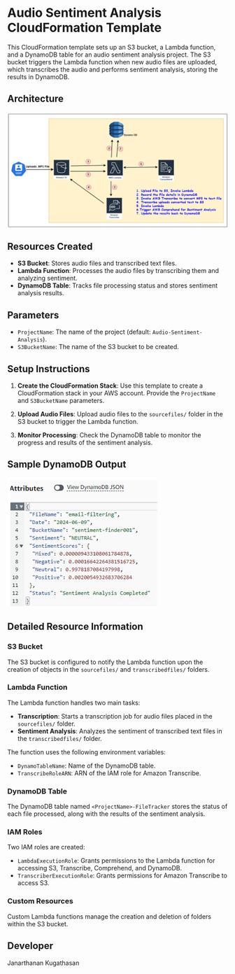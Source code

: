 # Audio Sentiment Analysis CloudFormation Template

This CloudFormation template sets up an S3 bucket, a Lambda function, and a DynamoDB table for an audio sentiment analysis project. The S3 bucket triggers the Lambda function when new audio files are uploaded, which transcribes the audio and performs sentiment analysis, storing the results in DynamoDB.

## Architecture

![Architecture](architecture.png)

## Resources Created

- **S3 Bucket**: Stores audio files and transcribed text files.
- **Lambda Function**: Processes the audio files by transcribing them and analyzing sentiment.
- **DynamoDB Table**: Tracks file processing status and stores sentiment analysis results.

## Parameters

- `ProjectName`: The name of the project (default: `Audio-Sentiment-Analysis`).
- `S3BucketName`: The name of the S3 bucket to be created.

## Setup Instructions

1. **Create the CloudFormation Stack**: Use this template to create a CloudFormation stack in your AWS account. Provide the `ProjectName` and `S3BucketName` parameters.

2. **Upload Audio Files**: Upload audio files to the `sourcefiles/` folder in the S3 bucket to trigger the Lambda function.

3. **Monitor Processing**: Check the DynamoDB table to monitor the progress and results of the sentiment analysis.

## Sample DynamoDB Output

![DynamoDB Output](sample_dynamodb_output.png)

## Detailed Resource Information

### S3 Bucket

The S3 bucket is configured to notify the Lambda function upon the creation of objects in the `sourcefiles/` and `transcribedfiles/` folders.

### Lambda Function

The Lambda function handles two main tasks:
- **Transcription**: Starts a transcription job for audio files placed in the `sourcefiles/` folder.
- **Sentiment Analysis**: Analyzes the sentiment of transcribed text files in the `transcribedfiles/` folder.

The function uses the following environment variables:
- `DynamoTableName`: Name of the DynamoDB table.
- `TranscribeRoleARN`: ARN of the IAM role for Amazon Transcribe.

### DynamoDB Table

The DynamoDB table named `<ProjectName>-FileTracker` stores the status of each file processed, along with the results of the sentiment analysis.

### IAM Roles

Two IAM roles are created:
- `LambdaExecutionRole`: Grants permissions to the Lambda function for accessing S3, Transcribe, Comprehend, and DynamoDB.
- `TranscriberExecutionRole`: Grants permissions for Amazon Transcribe to access S3.

### Custom Resources

Custom Lambda functions manage the creation and deletion of folders within the S3 bucket.

## Developer

Janarthanan Kugathasan

